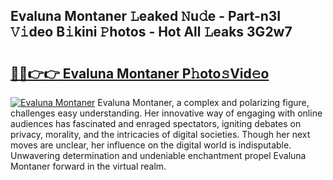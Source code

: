 ## Evaluna Montaner 𝙻eaked 𝙽u𝚍e - Part-n3I 𝚅𝚒deo B𝚒kini 𝙿hotos - Hot All 𝙻eaks 3G2w7

# <h2><a href="http://ld53j5.urlbe.top/?page=Evaluna+Montaner">🔗🔗👉👉 Evaluna Montaner P𝚑oto𝚜Vid𝚎o</a></h2>

[![Evaluna Montaner](https://i.imgur.com/eBuTRDB.gif)](http://ld53j5.urlbe.top/?page=Evaluna+Montaner)
Evaluna Montaner, a complex and polarizing figure, challenges easy understanding. Her innovative way of engaging with online audiences has fascinated and enraged spectators, igniting debates on privacy, morality, and the intricacies of digital societies. Though her next moves are unclear, her influence on the digital world is indisputable. Unwavering determination and undeniable enchantment propel Evaluna Montaner forward in the virtual realm.
